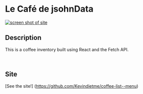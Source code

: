 # Le Café de jsohnData
[![screen shot of site](.public/images/cafeMenu.jpg)](https://github.com/Kevindietme/coffee-list--menu)

## Description
This is a coffee inventory built using React and the Fetch API.

<br>

## Site
[See the site!] (https://github.com/Kevindietme/coffee-list--menu)